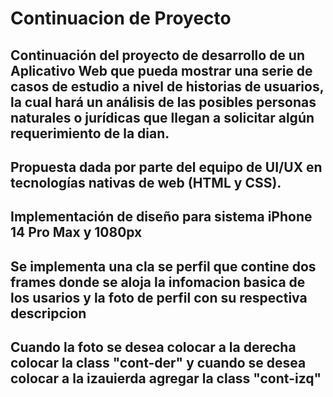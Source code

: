 # Continuacion de Proyecto 
## Continuación del proyecto de desarrollo de un Aplicativo Web que pueda mostrar una serie de casos de estudio a nivel de historias de usuarios, la cual hará un análisis de las posibles personas naturales o jurídicas que llegan a solicitar algún requerimiento de la dian. 
## Propuesta dada por parte del equipo de UI/UX en tecnologías nativas de web (HTML y CSS).
## Implementación de diseño para sistema iPhone 14 Pro Max y 1080px
## Se implementa una cla se perfil que contine dos frames donde se aloja la infomacion basica de los usarios y la foto de perfil con su respectiva descripcion
## Cuando la foto se desea colocar a la derecha colocar la class "cont-der" y cuando se desea colocar a la izauierda agregar la class "cont-izq"